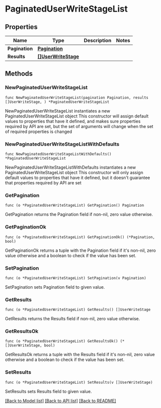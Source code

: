 # PaginatedUserWriteStageList

## Properties

Name | Type | Description | Notes
------------ | ------------- | ------------- | -------------
**Pagination** | [**Pagination**](Pagination.md) |  | 
**Results** | [**[]UserWriteStage**](UserWriteStage.md) |  | 

## Methods

### NewPaginatedUserWriteStageList

`func NewPaginatedUserWriteStageList(pagination Pagination, results []UserWriteStage, ) *PaginatedUserWriteStageList`

NewPaginatedUserWriteStageList instantiates a new PaginatedUserWriteStageList object
This constructor will assign default values to properties that have it defined,
and makes sure properties required by API are set, but the set of arguments
will change when the set of required properties is changed

### NewPaginatedUserWriteStageListWithDefaults

`func NewPaginatedUserWriteStageListWithDefaults() *PaginatedUserWriteStageList`

NewPaginatedUserWriteStageListWithDefaults instantiates a new PaginatedUserWriteStageList object
This constructor will only assign default values to properties that have it defined,
but it doesn't guarantee that properties required by API are set

### GetPagination

`func (o *PaginatedUserWriteStageList) GetPagination() Pagination`

GetPagination returns the Pagination field if non-nil, zero value otherwise.

### GetPaginationOk

`func (o *PaginatedUserWriteStageList) GetPaginationOk() (*Pagination, bool)`

GetPaginationOk returns a tuple with the Pagination field if it's non-nil, zero value otherwise
and a boolean to check if the value has been set.

### SetPagination

`func (o *PaginatedUserWriteStageList) SetPagination(v Pagination)`

SetPagination sets Pagination field to given value.


### GetResults

`func (o *PaginatedUserWriteStageList) GetResults() []UserWriteStage`

GetResults returns the Results field if non-nil, zero value otherwise.

### GetResultsOk

`func (o *PaginatedUserWriteStageList) GetResultsOk() (*[]UserWriteStage, bool)`

GetResultsOk returns a tuple with the Results field if it's non-nil, zero value otherwise
and a boolean to check if the value has been set.

### SetResults

`func (o *PaginatedUserWriteStageList) SetResults(v []UserWriteStage)`

SetResults sets Results field to given value.



[[Back to Model list]](../README.md#documentation-for-models) [[Back to API list]](../README.md#documentation-for-api-endpoints) [[Back to README]](../README.md)


